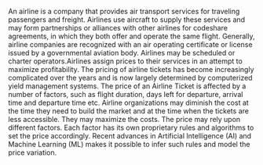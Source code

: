 An airline is a company that provides air transport services for traveling passengers and freight.
Airlines use aircraft to supply these services and may form partnerships or alliances with other airlines for codeshare agreements, in which they both offer and operate the same flight. 
Generally, airline companies are recognized with an air operating certificate or license issued by a governmental aviation body. 
Airlines may be scheduled or charter operators.Airlines assign prices to their services in an attempt to maximize profitability. 
The pricing of airline tickets has become increasingly complicated over the years and is now largely determined by computerized yield management systems.
The price of an Airline Ticket is affected by a number of factors, such as flight duration, days left for departure, arrival time and departure time etc. 
Airline organizations may diminish the cost at the time they need to build the market and at the time when the tickets are less accessible. 
They may maximize the costs. The price may rely upon different factors. Each factor has its own proprietary rules and algorithms to set the price accordingly.
Recent advances in Artificial Intelligence (AI) and Machine Learning (ML) makes it possible to infer such rules and model the price variation.

